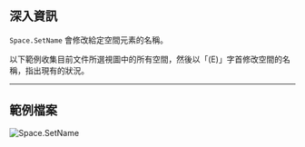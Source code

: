 ## 深入資訊
`Space.SetName` 會修改給定空間元素的名稱。

以下範例收集目前文件所選視圖中的所有空間，然後以「(E)」字首修改空間的名稱，指出現有的狀況。

___
## 範例檔案

![Space.SetName](./Revit.Elements.Space.SetName_img.jpg)
